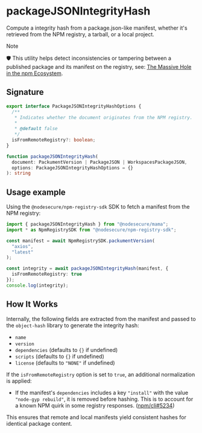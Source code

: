 # packageJSONIntegrityHash

Compute a integrity hash from a package.json-like manifest, whether it's retrieved from the NPM registry, a tarball, or a local project.

> [!NOTE]
> 🛡️ This utility helps detect inconsistencies or tampering between a published package and its manifest on the registry, see: [The Massive Hole in the npm Ecosystem](https://blog.vlt.sh/blog/the-massive-hole-in-the-npm-ecosystem).

## Signature

```ts
export interface PackageJSONIntegrityHashOptions {
  /**
   * Indicates whether the document originates from the NPM registry.
   *
   * @default false
   */
  isFromRemoteRegistry?: boolean;
}

function packageJSONIntegrityHash(
  document: PackumentVersion | PackageJSON | WorkspacesPackageJSON,
  options: PackageJSONIntegrityHashOptions = {}
): string
```

## Usage example

Using the `@nodesecure/npm-registry-sdk` SDK to fetch a manifest from the NPM registry:

```ts
import { packageJSONIntegrityHash } from "@nodesecure/mama";
import * as NpmRegistrySDK from "@nodesecure/npm-registry-sdk";

const manifest = await NpmRegistrySDK.packumentVersion(
  "axios",
  "latest"
);

const integrity = await packageJSONIntegrityHash(manifest, {
  isFromRemoteRegistry: true
});
console.log(integrity);
```

## How It Works

Internally, the following fields are extracted from the manifest and passed to the `object-hash` library to generate the integrity hash:

* `name`
* `version`
* `dependencies` (defaults to `{}` if undefined)
* `scripts` (defaults to `{}` if undefined)
* `license` (defaults to `"NONE"` if undefined)

If the `isFromRemoteRegistry` option is set to `true`, an additional normalization is applied:

* If the manifest's `dependencies` includes a key `"install"` with the value `"node-gyp rebuild"`, it is removed before hashing.
  This is to account for a known NPM quirk in some registry responses. ([npm/cli#5234](https://github.com/npm/cli/issues/5234))

This ensures that remote and local manifests yield consistent hashes for identical package content.
